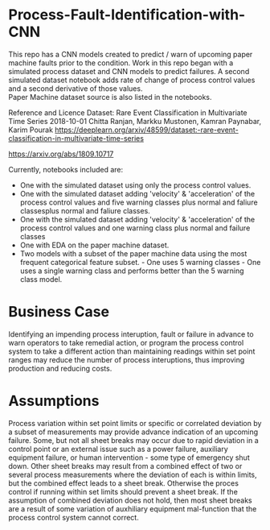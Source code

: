 # Process-Fault-Identification-with-CNN
This repo has a CNN models created to predict / warn of upcoming paper machine faults prior to the condition. Work in this repo began with a simulated process dataset and  CNN models to predict failures. A second simulated dataset notebook adds rate of change of process control values and a second derivative of those values.   
Paper Machine dataset source is also listed in the notebooks.

Reference and Licence
Dataset: Rare Event Classification in Multivariate Time Series
2018-10-01 Chitta Ranjan, Markku Mustonen, Kamran Paynabar, Karim Pourak
https://deeplearn.org/arxiv/48599/dataset:-rare-event-classification-in-multivariate-time-series

https://arxiv.org/abs/1809.10717

Currently, notebooks included are:
- One with the simulated dataset using only the process control values.
- One with the simulated dataset adding 'velocity' & 'acceleration' of the process control values and five warning classes plus normal and faliure classesplus normal and faliure classes.
- One with the simulated dataset adding 'velocity' & 'acceleration' of the process control values and one warning class plus normal and failure classes
- One with EDA on the paper machine dataset.
- Two models with a subset of the paper machine data using the most frequent categorical feature subset.
      - One uses 5 warning classes
      - One uses a single warning class and performs better than the 5 warning class model.

# Business Case
Identifying an impending process interuption, fault or failure in advance to warn operators to take remedial action, or program the process control system to take a different action than maintaining readings within set point ranges may reduce the number of process interuptions, thus improving production and reducing costs.

# Assumptions
Process variation within set point limits or specific or correlated deviation by a subset of measurements may provide advance indication of an upcoming failure.
Some, but not all sheet breaks may occur due to rapid deviation in a control point or an external issue such as a power failure, auxiliary equipment failure, or human intervention - some type of emergency shut down.
Other sheet breaks may result from a combined effect of two or several process measurements where the deviation of each is within limits, but the combined effect leads to a sheet break. Otherwise the proces control if running within set limits should prevent a sheet break. If the assumption of combined deviation does not hold, then most sheet breaks are a result of some variation of auxhiliary equipment mal-function that the process control system cannot correct.
